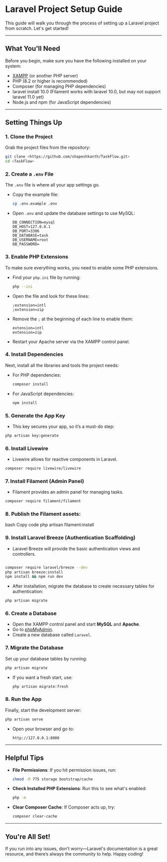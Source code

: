 # Laravel Project Setup Guide

This guide will walk you through the process of setting up a Laravel project from scratch. Let's get started!

---

## What You'll Need

Before you begin, make sure you have the following installed on your system:
- [XAMPP](https://www.apachefriends.org/download.html) (or another PHP server)
- PHP (8.2 or higher is recommended)
- Composer (for managing PHP dependencies)
- laravel install 10.0    (Filament works with laravel 10.0, but may not support laravel 11.0 yet)
- Node.js and npm (for JavaScript dependencies)

---

## Setting Things Up

### 1. Clone the Project
Grab the project files from the repository:
```bash
git clone <https://github.com/shapeshkanth/TaskFlow.git>
cd <TaskFlow>
```

### 2. Create a `.env` File
The `.env` file is where all your app settings go.
- Copy the example file:
  ```bash
  cp .env.example .env
  ```
- Open `.env` and update the database settings to use MySQL:
  ```plaintext
  DB_CONNECTION=mysql
  DB_HOST=127.0.0.1
  DB_PORT=3306
  DB_DATABASE=task
  DB_USERNAME=root
  DB_PASSWORD=
  ```

### 3. Enable PHP Extensions
To make sure everything works, you need to enable some PHP extensions.
- Find your `php.ini` file by running:
  ```bash
  php --ini
  ```
- Open the file and look for these lines:
  ```plaintext
  ;extension=intl
  ;extension=zip
  ```
- Remove the `;` at the beginning of each line to enable them:
  ```plaintext
  extension=intl
  extension=zip
  ```
- Restart your Apache server via the XAMPP control panel.

### 4. Install Dependencies
Next, install all the libraries and tools the project needs:
- For PHP dependencies:
  ```bash
  composer install
  ```
- For JavaScript dependencies:
  ```bash
  npm install
  ```

### 5. Generate the App Key
- This key secures your app, so it’s a must-do step:
```bash
php artisan key:generate
```

### 6. Install Livewire
- Livewire allows for reactive components in Laravel.

```bash
composer require livewire/livewire
```
### 7. Install Filament (Admin Panel)

- Filament provides an admin panel for managing tasks.

```bash
composer require filament/filament
```
### 8. Publish the Filament assets:

bash
Copy code
php artisan filament:install
### 9. Install Laravel Breeze (Authentication Scaffolding)

- Laravel Breeze will provide the basic authentication views and controllers.

```bash

composer require laravel/breeze --dev
php artisan breeze:install
npm install && npm run dev
```
- After installation, migrate the database to create necessary tables for authentication:

```bash
php artisan migrate
```
### 6. Create a Database
- Open the XAMPP control panel and start **MySQL** and **Apache**.
- Go to [phpMyAdmin](http://localhost/phpmyadmin).
- Create a new database called `Laravel`.

### 7. Migrate the Database
Set up your database tables by running:
```bash
php artisan migrate
```
- If you want a fresh start, use:
  ```bash
  php artisan migrate:fresh
  ```

### 8. Run the App
Finally, start the development server:
```bash
php artisan serve
```
- Open your browser and go to:
  ```
  http://127.0.0.1:8000
  ```

---

## Helpful Tips

- **File Permissions**: If you hit permission issues, run:
  ```bash
  chmod -R 775 storage bootstrap/cache
  ```
- **Check Installed PHP Extensions**: Run this to see what's enabled:
  ```bash
  php -m
  ```
- **Clear Composer Cache**: If Composer acts up, try:
  ```bash
  composer clear-cache
  ```

---

## You're All Set!
If you run into any issues, don't worry—Laravel's documentation is a great resource, and there’s always the community to help. Happy coding!

